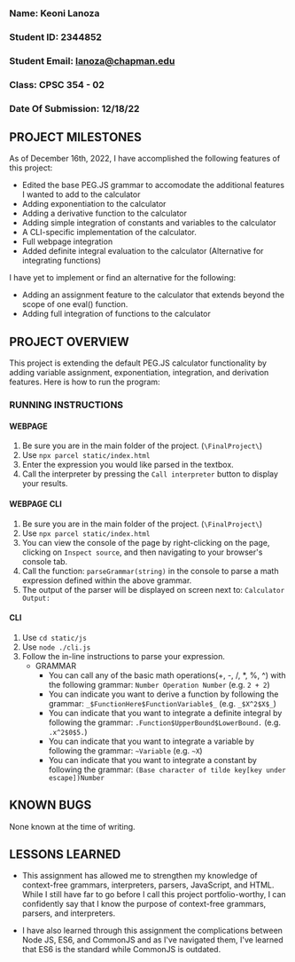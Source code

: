 ### Name: Keoni Lanoza
### Student ID: 2344852
### Student Email: lanoza@chapman.edu
### Class: CPSC 354 - 02
### Date Of Submission: 12/18/22

## PROJECT MILESTONES

As of December 16th, 2022, I have accomplished the following features of this project:

- Edited the base PEG.JS grammar to accomodate the additional features I wanted to add to the calculator
- Adding exponentiation to the calculator
- Adding a derivative function to the calculator
- Adding simple integration of constants and variables to the calculator
- A CLI-specific implementation of the calculator.
- Full webpage integration
- Added definite integral evaluation to the calculator (Alternative for integrating functions)

I have yet to implement or find an alternative for the following:

- Adding an assignment feature to the calculator that extends beyond the scope of one eval() function.
- Adding full integration of functions to the calculator

## PROJECT OVERVIEW

This project is extending the default PEG.JS calculator functionality by adding variable assignment, exponentiation, integration, and derivation features. Here is how to run the program:

### RUNNING INSTRUCTIONS

#### WEBPAGE
1. Be sure you are in the main folder of the project. (`\FinalProject\`)
2. Use `npx parcel static/index.html`
3. Enter the expression you would like parsed in the textbox.
4. Call the interpreter by pressing the `Call interpreter` button to display your results.

#### WEBPAGE CLI
1. Be sure you are in the main folder of the project. (`\FinalProject\`)
2. Use `npx parcel static/index.html`
3. You can view the console of the page by right-clicking on the page, clicking on `Inspect source`, and then navigating to your browser's console tab.
4. Call the function: `parseGrammar(string)` in the console to parse a math expression defined within the above grammar.
5. The output of the parser will be displayed on screen next to: `Calculator Output: `

#### CLI

1. Use `cd static/js`
2. Use `node ./cli.js`
3. Follow the in-line instructions to parse your expression.
    - GRAMMAR
        - You can call any of the basic math operations(+, -, /, *, %, ^) with the following grammar:
        `Number Operation Number` (e.g. `2 + 2`)
        - You can indicate you want to derive a function by following the grammar: `_$FunctionHere$FunctionVariable$_` (e.g. `_$X^2$X$_`)
        - You can indicate that you want to integrate a definite integral by following the grammar:
        `.Function$UpperBound$LowerBound.` (e.g. `.x^2$0$5.`)
        - You can indicate that you want to integrate a variable by following the grammar:
        `~Variable` (e.g. `~X`)
        - You can indicate that you want to integrate a constant by following the grammar:
        `(Base character of tilde key[key under escape])Number` 


## KNOWN BUGS
None known at the time of writing.

## LESSONS LEARNED
- This assignment has allowed me to strengthen my knowledge of context-free grammars, interpreters, parsers, JavaScript, and HTML. While I still have far to go before I call this project portfolio-worthy, I can confidently say that I know the purpose of context-free grammars, parsers, and interpreters. 

- I have also learned through this assignment the complications between Node JS, ES6, and CommonJS and as I've navigated them, I've learned that ES6 is the standard while CommonJS is outdated.
